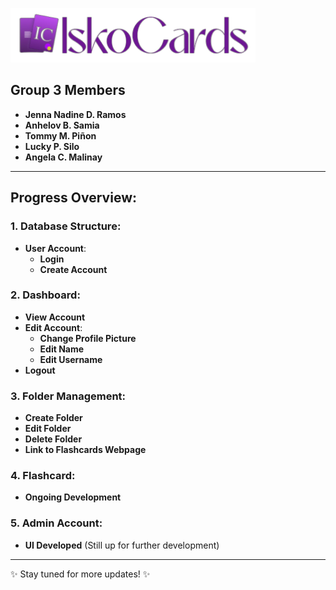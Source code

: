 ![IskoCards Logo](https://github.com/jennarms/IskoCards/blob/main/assets/LogoHeader.png)

## Group 3 Members

- **Jenna Nadine D. Ramos**
- **Anhelov B. Samia**
- **Tommy M. Piñon**
- **Lucky P. Silo**
- **Angela C. Malinay**

---

## Progress Overview:

### 1. Database Structure:
- **User Account**:
  - **Login**
  - **Create Account**

### 2. Dashboard:
- **View Account**
- **Edit Account**:
  - **Change Profile Picture**
  - **Edit Name**
  - **Edit Username**
- **Logout**

### 3. Folder Management:
- **Create Folder**
- **Edit Folder**
- **Delete Folder**
- **Link to Flashcards Webpage**

### 4. Flashcard:
- **Ongoing Development**

### 5. Admin Account:
- **UI Developed** (Still up for further development)

---

✨ Stay tuned for more updates! ✨
